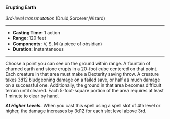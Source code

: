 #### Erupting Earth
*3rd-level transmutation* (Druid,Sorcerer,Wizard)
___
- **Casting Time:** 1 action
- **Range:** 120 feet
- **Components:** V, S, M (a piece of obsidian)
- **Duration:** Instantaneous
---
Choose a point you can see on the ground within range. A fountain of churned earth and stone erupts in a 20-foot cube centered on that point. Each creature in that area must make a Dexterity saving throw. A creature takes 3d12 bludgeoning damage on a failed save, or half as much damage on a successful one. Additionally, the ground in that area becomes difficult terrain until cleared. Each 5-foot-square portion of the area requires at least 1 minute to clear by hand.

***At Higher Levels.*** When you cast this spell using a spell slot of 4th level or higher, the damage increases by 3d12 for each slot level above 3rd.